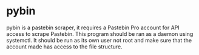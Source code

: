 # pybin
pybin is a pastebin scraper, it requires a Pastebin Pro account for API access to scrape Pastebin.  This program should be ran as a daemon using systemctl.  It should be run as its own user not root and make sure that the account made has access to the file structure. 
